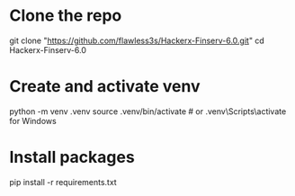 # Clone the repo
git clone "https://github.com/flawless3s/Hackerx-Finserv-6.0.git"
cd Hackerx-Finserv-6.0

# Create and activate venv
python -m venv .venv
source .venv/bin/activate  # or .venv\Scripts\activate for Windows

# Install packages
pip install -r requirements.txt
